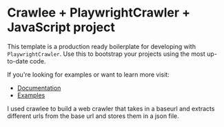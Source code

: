 # Crawlee + PlaywrightCrawler + JavaScript project

This template is a production ready boilerplate for developing with `PlaywrightCrawler`. Use this to bootstrap your projects using the most up-to-date code.

If you're looking for examples or want to learn more visit:

- [Documentation](https://crawlee.dev/api/playwright-crawler/class/PlaywrightCrawler)
- [Examples](https://crawlee.dev/docs/examples/playwright-crawler)


I used crawlee to build a web crawler that takes in a baseurl and extracts different urls from the base url and stores them in a json file.
